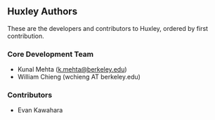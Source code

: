 ## Huxley Authors
These are the developers and contributors to Huxley, ordered by first contribution.

### Core Development Team
- Kunal Mehta (<k.mehta@berkeley.edu>)
- William Chieng (wchieng AT berkeley.edu)

### Contributors
- Evan Kawahara
